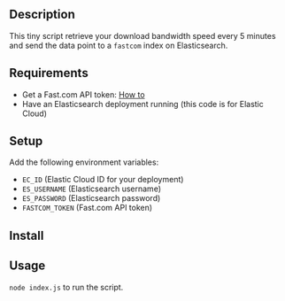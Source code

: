 ## Description
This tiny script retrieve your download bandwidth speed every 5 minutes and send the data point to a `fastcom` index on Elasticsearch.

## Requirements
- Get a Fast.com API token: [How to](https://github.com/branchard/fast-speedtest-api#how-to-get-app-token-)
- Have an Elasticsearch deployment running (this code is for Elastic Cloud)

## Setup
Add the following environment variables:
- `EC_ID` (Elastic Cloud ID for your deployment)
- `ES_USERNAME` (Elasticsearch username)
- `ES_PASSWORD` (Elasticsearch password)
- `FASTCOM_TOKEN` (Fast.com API token)

## Install

## Usage
`node index.js` to run the script.